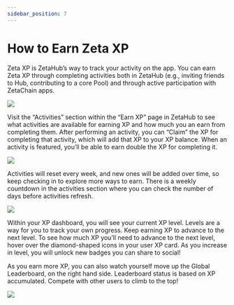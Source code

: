 ```yaml
---
sidebar_position: 7
---
```


# How to Earn Zeta XP

Zeta XP is ZetaHub’s way to track your activity on the app. You can earn Zeta XP
through completing activities both in ZetaHub (e.g., inviting friends to Hub,
contributing to a core Pool) and through active participation with ZetaChain
apps.

![](/img/docs/zetahub/earn-zeta-xp-1.png)

Visit the “Activities” section within the “Earn XP” page in ZetaHub to see what
activities are available for earning XP and how much you an earn from completing
them. After performing an activity, you can “Claim” the XP for completing that
activity, which will add that XP to your XP balance. When an activity is
featured, you’ll be able to earn double the XP for completing it.

![](/img/docs/zetahub/earn-zeta-xp-2.png)

Activities will reset every week, and new ones will be added over time, so keep
checking in to explore more ways to earn. There is a weekly countdown in the
activities section where you can check the number of days before activities
refresh.

![](/img/docs/zetahub/earn-zeta-xp-3.png)

Within your XP dashboard, you will see your current XP level. Levels are a way
for you to track your own progress. Keep earning XP to advance to the next
level. To see how much XP you’ll need to advance to the next level, hover over
the diamond-shaped icons in your user XP card. As you increase in level, you
will unlock new badges you can share to social!

As you earn more XP, you can also watch yourself move up the Global Leaderboard,
on the right hand side. Leaderboard status is based on XP accumulated. Compete
with other users to climb to the top!

![](/img/docs/zetahub/earn-zeta-xp-4.png)
